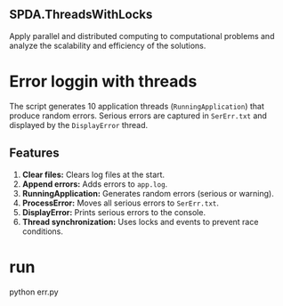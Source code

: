 ## SPDA.ThreadsWithLocks
Apply parallel and distributed computing to computational problems and analyze the scalability and efficiency of the solutions.

# Error loggin with threads
The script generates 10 application threads (`RunningApplication`) that produce random errors. Serious errors are captured in `SerErr.txt` and displayed by the `DisplayError` thread.

## Features
1. **Clear files:** Clears log files at the start.
2. **Append errors:** Adds errors to `app.log`.
3. **RunningApplication:** Generates random errors (serious or warning).
4. **ProcessError:** Moves all serious errors to `SerErr.txt`.
5. **DisplayError:** Prints serious errors to the console.
6. **Thread synchronization:** Uses locks and events to prevent race conditions.

# run
python err.py